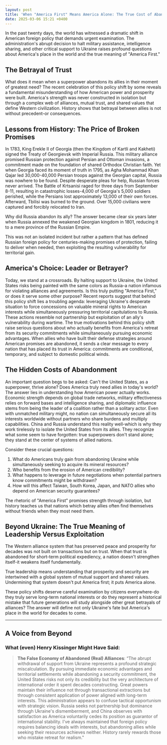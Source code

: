 ```yaml
---
layout: post
title: 'When "America First" Means America Alone: The True Cost of Abandoning Allies'
date: 2025-03-06 15:21 +0400
---
```


In the past twenty days, the world has witnessed a dramatic shift in American foreign policy that demands urgent examination. The administration's abrupt decision to halt military assistance, intelligence sharing, and other critical support to Ukraine raises profound questions about America's place in the world and the true meaning of "America First."

## The Betrayal of Trust
What does it mean when a superpower abandons its allies in their moment of greatest need? The recent celebration of this policy shift by some reveals a fundamental misunderstanding of how American power and prosperity were built. America's strength was never constructed in isolation but through a complex web of alliances, mutual trust, and shared values that define Western civilization.
History shows that betrayal between allies is not without precedent-or consequences.

## Lessons from History: The Price of Broken Promises
In 1783, King Erekle II of Georgia (then the Kingdom of Kartli and Kakheti) signed the Treaty of Georgievsk with Imperial Russia. This military alliance promised Russian protection against Persian and Ottoman invasions, a commitment made on the foundation of shared Orthodox Christian faith.
Yet when Georgia faced its moment of truth in 1795, as Agha Mohammad Khan Qajar led 30,000-40,000 Persian troops against the Georgian capital, Russia was nowhere to be found. Despite desperate pleas for help, Russian forces never arrived. The Battle of Krtsanisi raged for three days from September 8-11, resulting in catastrophic losses-4,000 of Georgia's 5,000 soldiers perished, while the Persians lost approximately 13,000 of their own forces. Afterward, Tbilisi was burned to the ground. Over 15,000 civilians were captured and forcibly relocated to Iran.

Why did Russia abandon its ally? The answer became clear six years later when Russia annexed the weakened Georgian kingdom in 1801, reducing it to a mere province of the Russian Empire.

This was not an isolated incident but rather a pattern that has defined Russian foreign policy for centuries-making promises of protection, failing to deliver when needed, then exploiting the resulting vulnerability for territorial gain.

## America's Choice: Leader or Betrayer?
Today, we stand at a crossroads. By halting support to Ukraine, the United States risks being painted with the same colors as Russia-a nation infamous for violating alliances and agreements. Is this truly putting "America First," or does it serve some other purpose? Recent reports suggest that behind this policy shift lies a troubling agenda: leveraging Ukraine's desperate situation to force concessions on valuable mineral rights to American interests while simultaneously pressuring territorial capitulations to Russia. These actions resemble not partnership but exploitation of an ally's vulnerability during wartime. The true motivations behind this policy shift raise serious questions about who actually benefits from America's retreat from its security commitments while simultaneously pursuing economic advantages.
When allies who have built their defense strategies around American promises are abandoned, it sends a clear message to every nation that has placed its trust in America: commitments are conditional, temporary, and subject to domestic political winds.

## The Hidden Costs of Abandonment
An important question begs to be asked: Can't the United States, as a superpower, thrive alone? Does America truly need allies in today's world?
The answer lies in understanding how American power actually works. Economic strength depends on global trade networks, military effectiveness relies on forward bases and intelligence sharing, and diplomatic influence stems from being the leader of a coalition rather than a solitary actor. Even with unmatched military might, no nation can simultaneously secure all its interests worldwide without partners who share burdens and multiply capabilities.
China and Russia understand this reality well-which is why they work tirelessly to isolate the United States from its allies. They recognize what some seem to have forgotten: true superpowers don't stand alone; they stand at the center of systems of allied nations.

Consider these crucial questions:
1. What do Americans truly gain from abandoning Ukraine while simultaneously seeking to acquire its mineral resources?
2. Who benefits from the erosion of American credibility?
3. What happens to leverage in future negotiations when potential partners know commitments might be withdrawn?
4. How will this affect Taiwan, South Korea, Japan, and NATO allies who depend on American security guarantees?

The rhetoric of "America First" promises strength through isolation, but history teaches us that nations which betray allies often find themselves without friends when they most need them.

## Beyond Ukraine: The True Meaning of Leadership Versus Exploitation
The Western alliance system that has preserved peace and prosperity for decades was not built on transactions but on trust. When that trust is abandoned for short-term political expediency, a nation doesn't strengthen itself-it weakens itself fundamentally.

True leadership means understanding that prosperity and security are intertwined with a global system of mutual support and shared values. Undermining that system doesn't put America first; it puts America alone.

These policy shifts deserve careful examination by citizens everywhere-do they truly serve long-term national interests or do they represent a historical mistake that future generations will study alongside other great betrayals of alliances? The answer will define not only Ukraine's fate but America's place in the world for decades to come.

--- 

## A Voice from Beyond
### What (even) Henry Kissinger Might Have Said:
> **The False Economy of Abandoned (Real) Alliances**: “The abrupt withdrawal of support from Ukraine represents a profound strategic miscalculation. By pursuing immediate economic advantages and territorial settlements while abandoning a security commitment, the United States risks not only its credibility but the very architecture of international order it spent decades constructing. Great powers maintain their influence not through transactional extractions but through consistent application of power aligned with long-term interests. This administration appears to confuse tactical opportunism with strategic vision. Russia seeks not partnership but dominance through Ukraine's dismemberment, and China observes with satisfaction as America voluntarily cedes its position as guarantor of international stability. I've always maintained that foreign policy requires balancing ideals with interests, but abandoning allies while seeking their resources achieves neither. History rarely rewards those who mistake retreat for realism."

